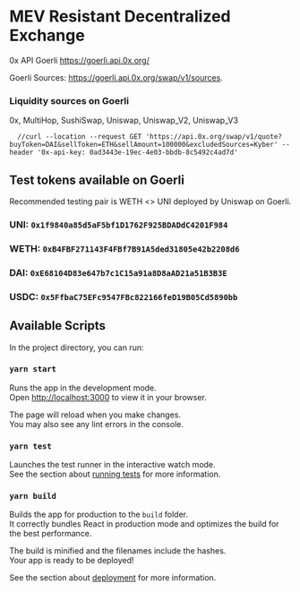 # MEV Resistant Decentralized Exchange

0x API Goerli https://goerli.api.0x.org/

Goerli Sources: https://goerli.api.0x.org/swap/v1/sources.

### Liquidity sources on Goerli 
0x, MultiHop, SushiSwap, Uniswap, Uniswap_V2, Uniswap_V3

      //curl --location --request GET 'https://api.0x.org/swap/v1/quote?buyToken=DAI&sellToken=ETH&sellAmount=100000&excludedSources=Kyber' --header '0x-api-key: 0ad3443e-19ec-4e03-bbdb-8c5492c4ad7d'



## Test tokens available on Goerli
Recommended testing pair is WETH <> UNI deployed by Uniswap on Goerli.

### UNI: `0x1f9840a85d5aF5bf1D1762F925BDADdC4201F984`
### WETH: `0xB4FBF271143F4FBf7B91A5ded31805e42b2208d6`

### DAI: `0xE68104D83e647b7c1C15a91a8D8aAD21a51B3B3E`
### USDC: `0x5FfbaC75EFc9547FBc822166feD19B05Cd5890bb`

## Available Scripts

In the project directory, you can run:

### `yarn start`

Runs the app in the development mode.\
Open [http://localhost:3000](http://localhost:3000) to view it in your browser.

The page will reload when you make changes.\
You may also see any lint errors in the console.

### `yarn test`

Launches the test runner in the interactive watch mode.\
See the section about [running tests](https://facebook.github.io/create-react-app/docs/running-tests) for more information.

### `yarn build`

Builds the app for production to the `build` folder.\
It correctly bundles React in production mode and optimizes the build for the best performance.

The build is minified and the filenames include the hashes.\
Your app is ready to be deployed!

See the section about [deployment](https://facebook.github.io/create-react-app/docs/deployment) for more information.
